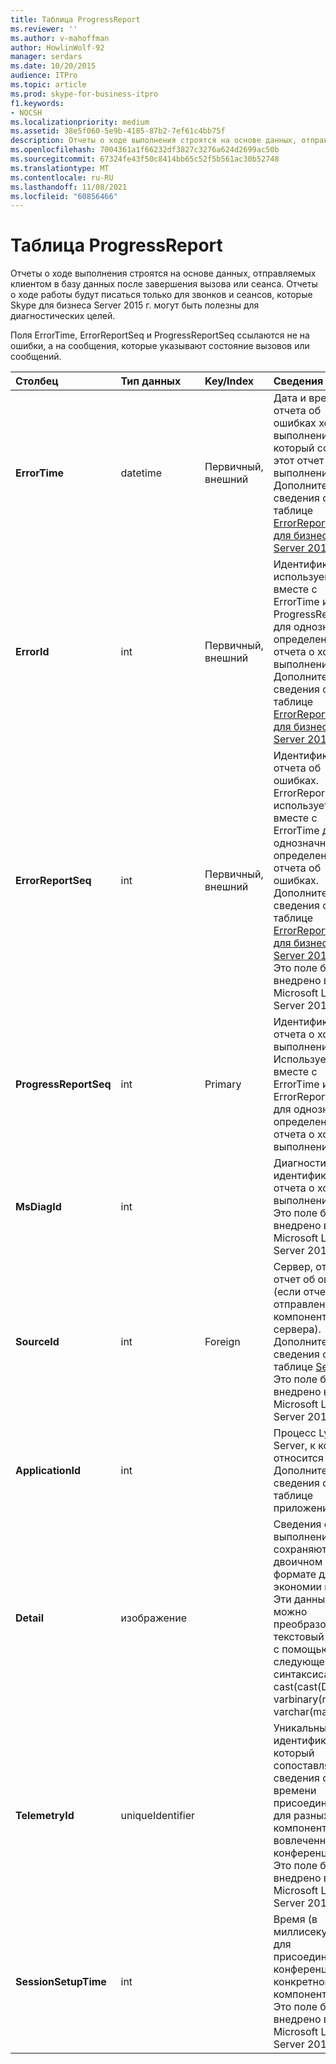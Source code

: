 ```yaml
---
title: Таблица ProgressReport
ms.reviewer: ''
ms.author: v-mahoffman
author: HowlinWolf-92
manager: serdars
ms.date: 10/20/2015
audience: ITPro
ms.topic: article
ms.prod: skype-for-business-itpro
f1.keywords:
- NOCSH
ms.localizationpriority: medium
ms.assetid: 38e5f060-5e9b-4185-87b2-7ef61c4bb75f
description: Отчеты о ходе выполнения строятся на основе данных, отправляемых клиентом в базу данных после завершения вызова или сеанса. Отчеты о ходе работы будут писаться только для звонков и сеансов, которые Skype для бизнеса Server 2015 г. могут быть полезны для диагностических целей.
ms.openlocfilehash: 7004361a1f66232df3827c3276a624d2699ac50b
ms.sourcegitcommit: 67324fe43f50c8414bb65c52f5b561ac30b52748
ms.translationtype: MT
ms.contentlocale: ru-RU
ms.lasthandoff: 11/08/2021
ms.locfileid: "60856466"
---
```

# <a name="progressreport-table"></a>Таблица ProgressReport
 
Отчеты о ходе выполнения строятся на основе данных, отправляемых клиентом в базу данных после завершения вызова или сеанса. Отчеты о ходе работы будут писаться только для звонков и сеансов, которые Skype для бизнеса Server 2015 г. могут быть полезны для диагностических целей.
  
Поля ErrorTime, ErrorReportSeq и ProgressReportSeq ссылаются не на ошибки, а на сообщения, которые указывают состояние вызовов или сообщений.
  
|**Столбец**|**Тип данных**|**Key/Index**|**Сведения**|
|:-----|:-----|:-----|:-----|
|**ErrorTime** <br/> |datetime  <br/> |Первичный, внешний  <br/> |Дата и время отчета об ошибках хода выполнения, который содержит этот отчет о ходе выполнения. Дополнительные сведения см. в таблице [ErrorReport Skype для бизнеса Server 2015](errorreport.md) г. <br/> |
|**ErrorId** <br/> |int  <br/> |Первичный, внешний  <br/> |Идентификатор, используемый вместе с ErrorTime и ProgressReportSeq для однозначного определения отчета о ходе выполнения. Дополнительные сведения см. в таблице [ErrorReport Skype для бизнеса Server 2015](errorreport.md) г. <br/> |
|**ErrorReportSeq** <br/> |int  <br/> |Первичный, внешний  <br/> |Идентификатор отчета об ошибках. ErrorReporSeq используется вместе с ErrorTime для однозначного определения отчета об ошибках. Дополнительные сведения см. в таблице [ErrorReport Skype для бизнеса Server 2015](errorreport.md) г. <br/> Это поле было внедрено в Microsoft Lync Server 2013.  <br/> |
|**ProgressReportSeq** <br/> |int  <br/> |Primary  <br/> |Идентификатор отчета о ходе выполнения. Используется вместе с ErrorTime и ErrorReportSeq для однозначного определения отчета о ходе выполнения.  <br/> |
|**MsDiagId** <br/> |int  <br/> ||Диагностический идентификатор отчета о ходе выполнения.  <br/> Это поле было внедрено в Microsoft Lync Server 2013.  <br/> |
|**SourceId** <br/> |int  <br/> |Foreign  <br/> |Сервер, отправив отчет об ошибке (если отчет был отправлен из компонента сервера). Дополнительные сведения см. в таблице [Servers.](servers.md) Это поле было внедрено в Microsoft Lync Server 2013. <br/> |
|**ApplicationId** <br/> |int  <br/> ||Процесс Lync Server, к которому относится отчет. Дополнительные сведения см. в таблице приложений.  <br/> |
|**Detail** <br/> |изображение  <br/> ||Сведения о выполнении сохраняются в двоичном формате для экономии места. Эти данные можно преобразовать в текстовый формат с помощью следующего синтаксиса:  <br/> cast(cast(Detail as varbinary(max)) as varchar(max))  <br/> |
|**TelemetryId** <br/> |uniqueIdentifier  <br/> ||Уникальный идентификатор, который сопоставляет сведения о времени присоединения для разных компонентов, вовлеченных в конференцию.  <br/> Это поле было внедрено в Microsoft Lync Server 2013.  <br/> |
|**SessionSetupTime** <br/> |int  <br/> ||Время (в миллисекундах) для присоединения к конференции конкретного компонента.  <br/> Это поле было внедрено в Microsoft Lync Server 2013.  <br/> |
   

